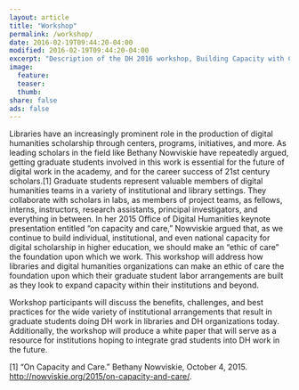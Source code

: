```yaml
---
layout: article
title: "Workshop"
permalink: /workshop/
date: 2016-02-19T09:44:20-04:00
modified: 2016-02-19T09:44:20-04:00
excerpt: "Description of the DH 2016 workshop, Building Capacity with Care: Graduate Students and DH work in the Library."
image:
  feature:
  teaser:
  thumb:
share: false
ads: false
---
```


Libraries have an increasingly prominent role in the production of digital humanities scholarship through centers, programs, initiatives, and more. As leading scholars in the field like Bethany Nowviskie have repeatedly argued, getting graduate students involved in this work is essential for the future of digital work in the academy, and for the career success of 21st century scholars.[1] Graduate students represent valuable members of digital humanities teams in a variety of institutional and library settings. They collaborate with scholars in labs, as members of project teams, as fellows, interns, instructors, research assistants, principal investigators, and everything in between. In her 2015 Office of Digital Humanities keynote presentation entitled “on capacity and care,” Nowviskie argued that, as we continue to build individual, institutional, and even national capacity for digital scholarship in higher education, we should make an “ethic of care” the foundation upon which we work. This workshop will address how libraries and digital humanities organizations can make an ethic of care the foundation upon which their graduate student labor arrangements are built as they look to expand capacity within their institutions and beyond.

Workshop participants will discuss the benefits, challenges, and best practices for the wide variety of institutional arrangements that result in graduate students doing DH work in libraries and DH organizations today. Additionally, the workshop will produce a white paper that will serve as a resource for institutions hoping to integrate grad students into DH work in the future.

[1] “On Capacity and Care.” Bethany Nowviskie, October 4, 2015. http://nowviskie.org/2015/on-capacity-and-care/.